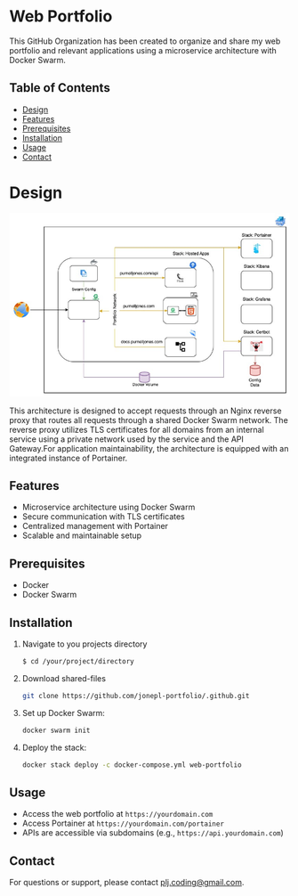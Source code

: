 # Web Portfolio

This GitHub Organization has been created to organize and share my web portfolio and relevant applications using a microservice architecture with Docker Swarm.

## Table of Contents
- [Design](#design)
- [Features](#features)
- [Prerequisites](#prerequisites)
- [Installation](#installation)
- [Usage](#usage)
- [Contact](#contact)

# Design

![t](./imgs/Hosted-App-Overall-App.jpg)

This architecture is designed to accept requests through an Nginx reverse proxy that routes all requests through a shared Docker Swarm network. The reverse proxy utilizes TLS certificates for all domains from an internal service using a private network used by the service and the API Gateway.For application maintainability, the architecture is equipped with an integrated instance of Portainer.

## Features
- Microservice architecture using Docker Swarm
- Secure communication with TLS certificates
- Centralized management with Portainer
- Scalable and maintainable setup

## Prerequisites
- Docker
- Docker Swarm

## Installation
1. Navigate to you projects directory
    ```bash
    $ cd /your/project/directory
    ```

2. Download shared-files
    ```bash
    git clone https://github.com/jonepl-portfolio/.github.git 
    ```

3. Set up Docker Swarm:
    ```bash
    docker swarm init
    ```
3. Deploy the stack:
    ```bash
    docker stack deploy -c docker-compose.yml web-portfolio
    ```

## Usage
- Access the web portfolio at `https://yourdomain.com`
- Access Portainer at `https://yourdomain.com/portainer`
- APIs are accessible via subdomains (e.g., `https://api.yourdomain.com`)

## Contact
For questions or support, please contact [plj.coding@gmail.com](mailto:plj.coding@gmail).